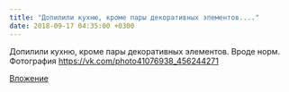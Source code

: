 ```yaml
---
title: "Допилили кухню, кроме пары декоративных элементов...."
date: 2018-09-17 04:35:00 +0300
---
```


Допилили кухню, кроме пары декоративных элементов. Вроде норм.
Фотография
https://vk.com/photo41076938_456244271

[Вложение](https://vk.com/photo41076938_456244271)
